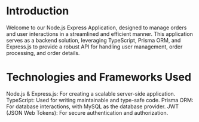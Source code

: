 # Introduction
Welcome to our Node.js Express Application, designed to manage orders and user interactions in a streamlined and efficient manner. This application serves as a backend solution, leveraging TypeScript, Prisma ORM, and Express.js to provide a robust API for handling user management, order processing, and order details.
# Technologies and Frameworks Used
Node.js & Express.js: For creating a scalable server-side application.
TypeScript: Used for writing maintainable and type-safe code.
Prisma ORM: For database interactions, with MySQL as the database provider.
JWT (JSON Web Tokens): For secure authentication and authorization.
